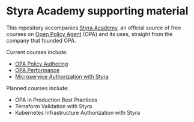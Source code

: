 # Styra Academy supporting material

This repository accompanies [Styra Academy](https://academy.styra.com/), an official source of free courses on [Open Policy Agent](https://www.openpolicyagent.org/) (OPA) and its uses, straight from the company that founded OPA.

Current courses include:
* [OPA Policy Authoring](https://academy.styra.com/courses/opa-rego)
* [OPA Performance](https://academy.styra.com/courses/opa-performance)
* [Microservice Authorization with Styra](https://academy.styra.com/courses/microservice)

Planned courses include:
* OPA in Production Best Practices
* Terraform Validation with Styra
* Kubernetes Infrastructure Authorization with Styra
